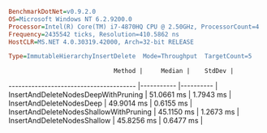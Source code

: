 ```ini
BenchmarkDotNet=v0.9.2.0
OS=Microsoft Windows NT 6.2.9200.0
Processor=Intel(R) Core(TM) i7-4870HQ CPU @ 2.50GHz, ProcessorCount=4
Frequency=2435542 ticks, Resolution=410.5862 ns
HostCLR=MS.NET 4.0.30319.42000, Arch=32-bit RELEASE

Type=ImmutableHierarchyInsertDelete  Mode=Throughput  TargetCount=5  

```
                                 Method |     Median |    StdDev |
--------------------------------------- |----------- |---------- |
    InsertAndDeleteNodesDeepWithPruning | 51.0661 ms | 1.7943 ms |
               InsertAndDeleteNodesDeep | 49.9014 ms | 0.6155 ms |
 InsertAndDeleteNodesShallowWithPruning | 45.1150 ms | 1.2673 ms |
            InsertAndDeleteNodesShallow | 45.8256 ms | 0.6477 ms |
